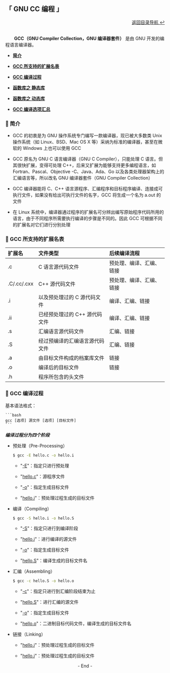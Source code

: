 ## 「 GNU CC 编程 」

<div align="right">
    <a href="https://github.com/fmw666/Linux#-目录导航">返回目录导航 ↩</a>
</div>

<br>

&emsp;&emsp;**GCC（GNU Compiler Collection，GNU 编译器套件）** 是由 GNU 开发的编程语言编译器。

+ **[简介](#-简介)**

+ **[GCC 所支持的扩展名表](#-gcc-所支持的扩展名表)**

+ **[GCC 编译过程](#-gcc-编译过程)**

+ **[函数库之 静态库](#-函数库之-静态库)**

+ **[函数库之 动态库](#-函数库之-动态库)**

+ **[GCC 编译选项汇总](#-gcc-编译选项汇总)**

### 💬 简介

+ GCC 的初衷是为 GNU 操作系统专门编写一款编译器，现已被大多数类 Unix 操作系统（如 Linux、BSD、Mac OS X 等）采纳为标准的编译器，甚至在微软的 Windows 上也可以使用 GCC

+ GCC 原名为 GNU C 语言编译器（GNU C Compiler），只能处理 C 语言。但其很快扩展，变得可处理 C++，后来又扩展为能够支持更多编程语言，如 Fortran、Pascal、Objective -C、Java、Ada、Go 以及各类处理器架构上的汇编语言等，所以改名 GNU 编译器套件（GNU Compiler Collection）

+ GCC 编译器能将 C、C++ 语言源程序、汇编程序和目标程序编译、连接成可执行文件，如果没有给出可执行文件的名字，GCC 将生成一个名为 a.out 的文件

+ 在 Linux 系统中，编译器通过程序的扩展名可分辨出编写原始程序代码所用的语言，由于不同程序所需要执行编译的步骤是不同的。因此 GCC 可根据不同的扩展名对它们进行分别处理

### 💬 GCC 所支持的扩展名表

|扩展名|文件类型|后续编译流程|
|:----|:------|:---------|
|.c|C 语言源代码文件|预处理、编译、汇编、链接|
|.C/.cc/.cxx|C++ 源代码文件|预处理、编译、汇编、链接|
|.i|以及预处理过的 C 源代码文件|编译、汇编、链接|
|.ii|已经预处理过的 C++ 源代码文件|编译、汇编、链接|
|.s|汇编语言源代码文件|汇编、链接|
|.S|经过预编译的汇编语言源代码文件|汇编、链接|
|.a|由目标文件构成的档案库文件|链接|
|.o|编译后的目标文件|链接|
|.h|程序所包含的头文件|

### 💬 GCC 编译过程

基本语法格式：

    ```bash
    gcc [选项] 源文件 [选项] [目标文件]
    ```

***编译过程分为四个阶段***

+ 预处理（Pre-Processing）

    ```bash
    $ gcc -E hello.c -o hello.i
    ```

    + "[-E](#welcome)"：指定只进行预处理

    + "[hello.c](#welcome)"：源程序文件

    + "[-o](#welcome)"：指定生成目标文件

    + "[hello.i](#welcome)"：预处理过程生成的目标文件

+ 编译（Compiling）

    ```bash
    $ gcc -S hello.i -o hello.S
    ```

    + "[-S](#welcome)"：指定只进行到编译阶段

    + "[hello.i](#welcome)"：进行编译的源文件

    + "[-o](#welcome)"：指定生成目标文件

    + "[hello.S](#welcome)"：编译生成的目标文件名

+ 汇编（Assembling）

    ```bash
    $ gcc -c hello.S -o hello.o
    ```
    
    + "[-c](#welcome)"：指定只进行到汇编阶段结束为止

    + "[hello.S](#welcome)"：进行汇编的源文件

    + "[-o](#welcome)"：指定生成目标文件

    + "[hello.o](#welcome)"：二进制目标代码文件，编译生成的目标文件名

+ 链接（Linking）

    + "[hello.i](#welcome)"：预处理过程生成的目标文件

    + "[hello.i](#welcome)"：预处理过程生成的目标文件

<div align="center">
    - End -
</div>